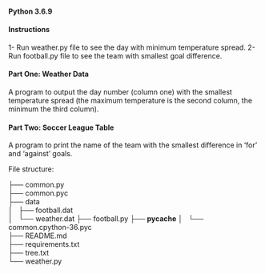 #### Python 3.6.9

#### Instructions
1- Run weather.py file to see the day with minimum temperature spread.
2- Run football.py file to see the team with smallest goal difference.

#### Part One: Weather Data
A program to output the day number (column one) with the smallest temperature spread (the maximum temperature is the second column, the minimum the third column).

#### Part Two: Soccer League Table
A program to print the name of the team with the smallest difference in ‘for’ and ‘against’ goals.


File structure:

├── common.py   
├── common.pyc  
├── data    
│   ├── football.dat    
│   └── weather.dat 
├── football.py 
├── __pycache__ 
│   └── common.cpython-36.pyc   
├── README.md   
├── requirements.txt    
├── tree.txt    
└── weather.py  
